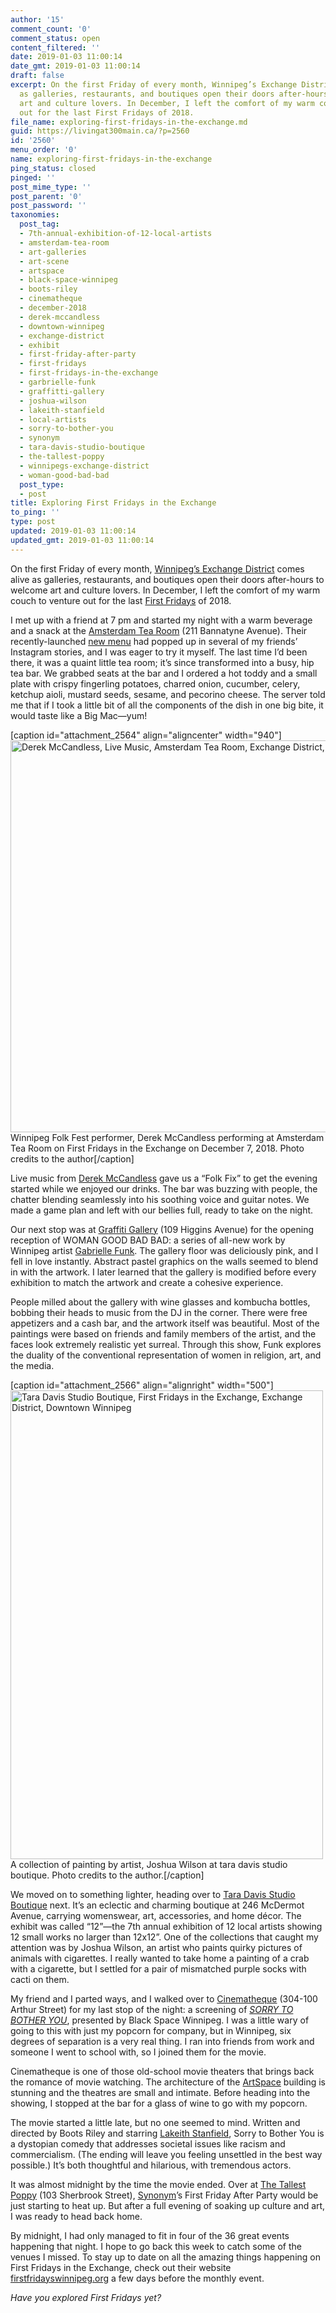 ```yaml
---
author: '15'
comment_count: '0'
comment_status: open
content_filtered: ''
date: 2019-01-03 11:00:14
date_gmt: 2019-01-03 11:00:14
draft: false
excerpt: On the first Friday of every month, Winnipeg’s Exchange District comes alive
  as galleries, restaurants, and boutiques open their doors after-hours to welcome
  art and culture lovers. In December, I left the comfort of my warm couch to venture
  out for the last First Fridays of 2018.
file_name: exploring-first-fridays-in-the-exchange.md
guid: https://livingat300main.ca/?p=2560
id: '2560'
menu_order: '0'
name: exploring-first-fridays-in-the-exchange
ping_status: closed
pinged: ''
post_mime_type: ''
post_parent: '0'
post_password: ''
taxonomies:
  post_tag:
  - 7th-annual-exhibition-of-12-local-artists
  - amsterdam-tea-room
  - art-galleries
  - art-scene
  - artspace
  - black-space-winnipeg
  - boots-riley
  - cinematheque
  - december-2018
  - derek-mccandless
  - downtown-winnipeg
  - exchange-district
  - exhibit
  - first-friday-after-party
  - first-fridays
  - first-fridays-in-the-exchange
  - garbrielle-funk
  - graffitti-gallery
  - joshua-wilson
  - lakeith-stanfield
  - local-artists
  - sorry-to-bother-you
  - synonym
  - tara-davis-studio-boutique
  - the-tallest-poppy
  - winnipegs-exchange-district
  - woman-good-bad-bad
  post_type:
  - post
title: Exploring First Fridays in the Exchange
to_ping: ''
type: post
updated: 2019-01-03 11:00:14
updated_gmt: 2019-01-03 11:00:14
---
```

On the first Friday of every month, <a href="https://www.exchangedistrict.org/">Winnipeg’s Exchange District</a> comes alive as galleries, restaurants, and boutiques open their doors after-hours to welcome art and culture lovers. In December, I left the comfort of my warm couch to venture out for the last <a href="https://www.firstfridayswinnipeg.org/">First Fridays</a> of 2018.

I met up with a friend at 7 pm and started my night with a warm beverage and a snack at the <a href="http://amsterdamtearoom.com/">Amsterdam Tea Room</a> (211 Bannatyne Avenue). Their recently-launched <a href="http://amsterdamtearoom.com/dinner-menu/">new menu</a> had popped up in several of my friends’ Instagram stories, and I was eager to try it myself. The last time I’d been there, it was a quaint little tea room; it’s since transformed into a busy, hip tea bar. We grabbed seats at the bar and I ordered a hot toddy and a small plate with crispy fingerling potatoes, charred onion, cucumber, celery, ketchup aioli, mustard seeds, sesame, and pecorino cheese. The server told me that if I took a little bit of all the components of the dish in one big bite, it would taste like a Big Mac—yum!

[caption id="attachment_2564" align="aligncenter" width="940"]<img class="wp-image-2564 size-large" src="https://livingat300main.ca/wp-content/uploads/2019/01/IMG_5710-1024x683.jpg" alt="Derek McCandless, Live Music, Amsterdam Tea Room, Exchange District, First Fridays in the Exchange, Downtown Winnipeg" width="940" height="627" /> Winnipeg Folk Fest performer, Derek McCandless performing at Amsterdam Tea Room on First Fridays in the Exchange on December 7, 2018. Photo credits to the author[/caption]

Live music from <a href="https://www.derrickmccandless.com/">Derek McCandless</a> gave us a “Folk Fix” to get the evening started while we enjoyed our drinks. The bar was buzzing with people, the chatter blending seamlessly into his soothing voice and guitar notes. We made a game plan and left with our bellies full, ready to take on the night.

Our next stop was at <a href="https://www.graffitigallery.ca/">Graffiti Gallery</a> (109 Higgins Avenue) for the opening reception of WOMAN GOOD BAD BAD: a series of all-new work by Winnipeg artist <a href="https://gabriellewmfunk.com/">Gabrielle Funk</a>. The gallery floor was deliciously pink, and I fell in love instantly. Abstract pastel graphics on the walls seemed to blend in with the artwork. I later learned that the gallery is modified before every exhibition to match the artwork and create a cohesive experience.

People milled about the gallery with wine glasses and kombucha bottles, bobbing their heads to music from the DJ in the corner. There were free appetizers and a cash bar, and the artwork itself was beautiful. Most of the paintings were based on friends and family members of the artist, and the faces look extremely realistic yet surreal. Through this show, Funk explores the duality of the conventional representation of women in religion, art, and the media.

[caption id="attachment_2566" align="alignright" width="500"]<img class="wp-image-2566" src="https://livingat300main.ca/wp-content/uploads/2019/01/IMG_5741-e1546452983620-683x1024.jpg" alt="Tara Davis Studio Boutique, First Fridays in the Exchange, Exchange District, Downtown Winnipeg" width="500" height="750" /> A collection of painting by artist, Joshua Wilson at tara davis studio boutique. Photo credits to the author.[/caption]

We moved on to something lighter, heading over to <a href="http://www.taradavis.ca/">Tara Davis Studio Boutique</a> next. It’s an eclectic and charming boutique at 246 McDermot Avenue, carrying womenswear, art, accessories, and home décor. The exhibit was called “12”—the 7th annual exhibition of 12 local artists showing 12 small works no larger than 12x12”. One of the collections that caught my attention was by Joshua Wilson, an artist who paints quirky pictures of animals with cigarettes. I really wanted to take home a painting of a crab with a cigarette, but I settled for a pair of mismatched purple socks with cacti on them.

My friend and I parted ways, and I walked over to <a href="https://www.winnipegfilmgroup.com/cinematheque/">Cinematheque</a> (304-100 Arthur Street) for my last stop of the night: a screening of <em><a href="https://streamingmoviesright.com/us/movie/sorry-to-bother-you">SORRY TO BOTHER YOU</a></em>, presented by Black Space Winnipeg. I was a little wary of going to this with just my popcorn for company, but in Winnipeg, six degrees of separation is a very real thing. I ran into friends from work and someone I went to school with, so I joined them for the movie.

Cinematheque is one of those old-school movie theaters that brings back the romance of movie watching. The architecture of the <a href="https://art-space.ca/artspace-building/">ArtSpace</a> building is stunning and the theatres are small and intimate. Before heading into the showing, I stopped at the bar for a glass of wine to go with my popcorn.

The movie started a little late, but no one seemed to mind. Written and directed by Boots Riley and starring <a href="https://www.imdb.com/name/nm3147751/">Lakeith Stanfield</a>, Sorry to Bother You is a dystopian comedy that addresses societal issues like racism and commercialism. (The ending will leave you feeling unsettled in the best way possible.) It’s both thoughtful and hilarious, with tremendous actors.

It was almost midnight by the time the movie ended. Over at <a href="https://www.thetallestpoppy.com/">The Tallest Poppy</a> (103 Sherbrook Street), <a href="https://www.synonymartconsultation.com/">Synonym</a>’s First Friday After Party would be just starting to heat up. But after a full evening of soaking up culture and art, I was ready to head back home.

By midnight, I had only managed to fit in four of the 36 great events happening that night. I hope to go back this week to catch some of the venues I missed. To stay up to date on all the amazing things happening on First Fridays in the Exchange, check out their website <a href="https://www.firstfridayswinnipeg.org/">firstfridayswinnipeg.org</a> a few days before the monthly event.

<em>Have you explored First Fridays yet?</em>